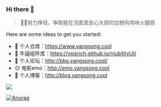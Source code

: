 ### Hi there 👋


> 🤪🤪努力挣钱，争取能在泡面里放心大胆的加根鸡肉味火腿肠

Here are some ideas to get you started:

- 🔭 个人仓库：https://www.yangsong.cool
- 🌱 牛逼组件库：https://ysisrich.github.io/niubilityUI/
- 👯 个人论坛：http://bbs.yangsong.cool/
- 😗 电影emo：http://emo.yangsong.cool
- 🤔 个人博客：http://blog.yangsong.cool

![](https://cdn.jsdelivr.net/gh/ysisrich/Assets/readme/readme.gif)


[![Anurag](https://github-readme-stats.vercel.app/api?username=ysisrich&theme=radical)](https://github.com/anuraghazra/github-readme-stats)


